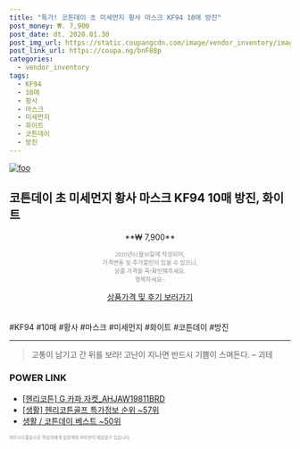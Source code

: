 ```yaml
--- 
title: "특가! 코튼데이 초 미세먼지 황사 마스크 KF94 10매 방진" 
post_money: ₩. 7,900 
post_date: dt. 2020.01.30 
post_img_url: https://static.coupangcdn.com/image/vendor_inventory/images/2019/03/23/8/7/a1d5df2a-95a0-4e34-a52c-4cdcf7b989af.jpg 
post_link_url: https://coupa.ng/bnF88p 
categories: 
  - vendor_inventory 
tags: 
  - KF94 
  - 10매 
  - 황사 
  - 마스크 
  - 미세먼지 
  - 화이트 
  - 코튼데이 
  - 방진 
--- 
```

[![foo](https://static.coupangcdn.com/image/vendor_inventory/images/2019/03/23/8/7/a1d5df2a-95a0-4e34-a52c-4cdcf7b989af.jpg)](https://coupa.ng/bnF88p) 

## 코튼데이 초 미세먼지 황사 마스크 KF94 10매 방진, 화이트 
<p style="text-align: center;">**₩ 7,900**</p> 
<p style="text-align: center;"><span style="color: #898c8f; font-family: Georgia,Times,serif; font-size: 0.75em;">2020년01월30일에 작성되어, <br>가격변동 및 추가할인이 있을 수 있으니,<br> 상품 가격을 꼭!확인해주세요.<br>행복하세요~</span> 
</p>	 
<div markdown="0" style="text-align: center;"><a href="https://coupa.ng/bnF88p" class="btn btn--success">상품가격 및 후기 보러가기</a></div> 
<br><br> 
  #KF94 #10매 #황사 #마스크 #미세먼지 #화이트 #코튼데이 #방진 
<hr> 

> 고통이 남기고 간 뒤를 보라! 고난이 지나면 반드시 기쁨이 스며든다. – 괴테 


### POWER LINK

* <a href="https://blog.naver.com/santokki14/221787028876" target="_blank">[헨리코튼] G 카파 자켓_AHJAW19811BRD</a>
* <a href="https://blog.naver.com/sakai111/221777083772" target="_blank"> [생활] 헨리코튼골프 특가정보 순위 ~57위</a>
* <a href="https://blog.naver.com/santokki14/221789516493" target="_blank">생활 / 코튼데이 베스트 ~50위</a>

<span style="color: #898c8f; font-family: Georgia,Times,serif; font-size: 0.55em;">파트너스활동으로 작성자에게 일정액의 커미션이 제공될수 있습니다.</span> 
